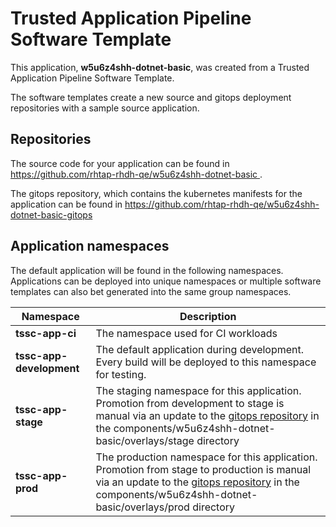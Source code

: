 # Trusted Application Pipeline Software Template

This application, **w5u6z4shh-dotnet-basic**, was created from a Trusted Application Pipeline Software Template.

The software templates create a new source and gitops deployment repositories with a sample source application. 

## Repositories

The source code for your application can be found in [https://github.com/rhtap-rhdh-qe/w5u6z4shh-dotnet-basic ](https://github.com/rhtap-rhdh-qe/w5u6z4shh-dotnet-basic ).
 
The gitops repository, which contains the kubernetes manifests for the application can be found in 
[https://github.com/rhtap-rhdh-qe/w5u6z4shh-dotnet-basic-gitops ](https://github.com/rhtap-rhdh-qe/w5u6z4shh-dotnet-basic-gitops ) 

## Application namespaces 

The default application will be found in the following namespaces. Applications can be deployed into unique namespaces or multiple software templates can also bet generated into the same group namespaces.  

|  Namespace   |  Description   |  
| -------- | -------- |
| **tssc-app-ci** | The namespace used for CI workloads |
| **tssc-app-development** | The default application during development. Every build will be deployed to this namespace for testing. |
| **tssc-app-stage** | The staging namespace for this application. Promotion from development to stage is manual via an update to the [gitops repository](https://github.com/rhtap-rhdh-qe/w5u6z4shh-dotnet-basic-gitops ) in the components/w5u6z4shh-dotnet-basic/overlays/stage directory |
| **tssc-app-prod** | The production namespace for this application. Promotion from stage to production is manual via an update to the [gitops repository](https://github.com/rhtap-rhdh-qe/w5u6z4shh-dotnet-basic-gitops ) in the components/w5u6z4shh-dotnet-basic/overlays/prod directory |